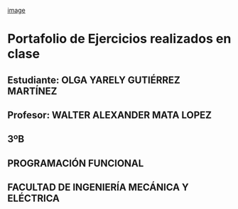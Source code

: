 [image](https://portal.ucol.mx/content/micrositios/188/image/Escudo2021/1_Linea/UdeC%20Abajo_Negro.png)
# Portafolio de Ejercicios realizados en clase
## Estudiante: OLGA YARELY GUTIÉRREZ MARTÍNEZ
## Profesor: WALTER ALEXANDER MATA LOPEZ
## 3ºB
## PROGRAMACIÓN FUNCIONAL 
## FACULTAD DE INGENIERÍA MECÁNICA Y ELÉCTRICA
